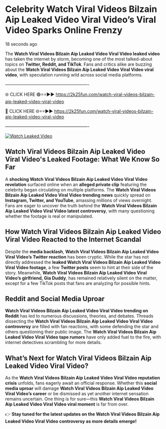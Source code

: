 # Celebrity Watch Viral Videos Bilzain Aip Leaked Video Viral Video’s Viral Video Sparks Online Frenzy

18 seconds ago

The **Watch Viral Videos Bilzain Aip Leaked Video Viral Video leaked video** has taken the internet by storm, becoming one of the most talked-about topics on **Twitter, Reddit, and TikTok**. Fans and critics alike are buzzing about the **Watch Viral Videos Bilzain Aip Leaked Video Viral Video viral video**, with speculation running wild across social media platforms.

———————————————————-

🌐 CLICK HERE 🟢==►► https://2k25fun.com/watch-viral-videos-bilzain-aip-leaked-video-viral-video

🔴 CLICK HERE 🌐==►► https://2k25fun.com/watch-viral-videos-bilzain-aip-leaked-video-viral-video

———————————————————-

[![Watch Leaked Video](https://miro.medium.com/v2/resize:fit:828/format:webp/1*cilzJN44JGOrTw9NJCrNHA.gif "Watch Leaked Video")](https://2k25fun.com/watch-viral-videos-bilzain-aip-leaked-video-viral-video)

## **Watch Viral Videos Bilzain Aip Leaked Video Viral Video's Leaked Footage: What We Know So Far**  
A **shocking Watch Viral Videos Bilzain Aip Leaked Video Viral Video revelation** surfaced online when an **alleged private clip** featuring the celebrity began circulating on multiple platforms. The **Watch Viral Videos Bilzain Aip Leaked Video Viral Video trending news** quickly spread on **Instagram, Twitter, and YouTube**, amassing millions of views overnight. Fans are eager to uncover the truth behind the **Watch Viral Videos Bilzain Aip Leaked Video Viral Video latest controversy**, with many questioning whether the footage is real or manipulated.  

## **How Watch Viral Videos Bilzain Aip Leaked Video Viral Video Reacted to the Internet Scandal**  
Despite the **media backlash**, **Watch Viral Videos Bilzain Aip Leaked Video Viral Video’s Twitter reaction** has been cryptic. While the star has not directly addressed the **leaked Watch Viral Videos Bilzain Aip Leaked Video Viral Video footage**, a few **Twitter posts** seem to hint at their side of the story. Meanwhile, **Watch Viral Videos Bilzain Aip Leaked Video Viral Video’s girlfriend, Gia Duddy**, has remained relatively silent on the matter, except for a few TikTok posts that fans are analyzing for possible hints.  

## **Reddit and Social Media Uproar**  
**Watch Viral Videos Bilzain Aip Leaked Video Viral Video trending on Reddit** has led to numerous discussions, theories, and debates. Threads dissecting the **Watch Viral Videos Bilzain Aip Leaked Video Viral Video controversy** are filled with fan reactions, with some defending the star and others questioning their public image. The **Watch Viral Videos Bilzain Aip Leaked Video Viral Video tape rumors** have only added fuel to the fire, with internet detectives scrambling for more details.  

## **What’s Next for Watch Viral Videos Bilzain Aip Leaked Video Viral Video?**  
As the **Watch Viral Videos Bilzain Aip Leaked Video Viral Video reputation crisis** unfolds, fans eagerly await an official response. Whether this **social media uproar** will damage **Watch Viral Videos Bilzain Aip Leaked Video Viral Video’s career** or be dismissed as yet another internet sensation remains uncertain. One thing is for sure—this **Watch Viral Videos Bilzain Aip Leaked Video Viral Video viral moment** is far from over.  

👉 **Stay tuned for the latest updates on the Watch Viral Videos Bilzain Aip Leaked Video Viral Video controversy as more details emerge!**  